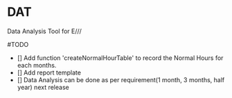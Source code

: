 # DAT
Data Analysis Tool for E///

#TODO
- [] Add function 'createNormalHourTable' to record the Normal Hours for each months.
- [] Add report template
- [] Data Analysis can be done as per requirement(1 month, 3 months, half year) next release
